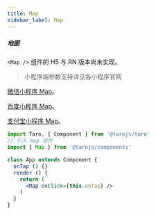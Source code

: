 ```yaml
---
title: Map
sidebar_label: Map
---
```


##### 地图

`<Map />` 组件的 H5 与 RN 版本尚未实现。

>小程序端参数支持详见各小程序官网

[微信小程序 Map](https://developers.weixin.qq.com/miniprogram/dev/component/map.html)。

[百度小程序 Map](https://smartprogram.baidu.com/docs/develop/component/map/#map)。

[支付宝小程序 Map](https://docs.alipay.com/mini/component/map)。

```jsx
import Taro, { Component } from '@tarojs/taro'
// 引入 map 组件
import { Map } from '@tarojs/components'

class App extends Component {
  onTap () {}
  render () {
    return (
      <Map onClick={this.onTap} />
    )
  }
}
```
